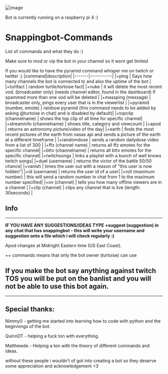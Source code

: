 ![image](https://static-cdn.jtvnw.net/emoticons/v1/304645329/3.0)

Bot is currently running on a raspberry pi 4  :)

# Snappingbot-Commands
List of commands and what they do :) 

Make sure to mod or vip the bot in your channel so it wont get limited

If you would like to have the pyramid command whisper me on twitch or twitter :) 
|command|description|
|-------|-----------|
|+ping | Says how many channels the bot is connected to and also the uptime of the bot |
|+turtfact | random turtle/tortoise fact|
|+nuke | it will delete the most recent vod. (broadcaster only) (needs channel editor, found in the dashboard) If spammed more than one vod will be deleted |
|+massping (message) | broadcaster only, pings every user that is in the viewerlist |
|+pyramid (number, emote) | rainbow pyramid (this command needs to be added by asking @turtoise in chat) and is disabled by default)|
|+topclip (channelname) | shows the top clip of all time for specific channel|
|+streaminfo (channelname) | shows title, category and viewcount |
|+apod | returns an astronomy picture/video of the day|
|+earth | finds the most recent pictures of the earth from nasas api and sends a picture of the earth at a different timeframe |
|+randomdose | sends a random dailydose video from a list of 300 |
|+ffz (channel name) | returns all ffz emotes for the specific channel|
|+bttv (channelname) | returns all bttv emotes for the specific channel|
|+twitchsongs | links a playlist with a bunch of well knows twitch songs|
|+duel (username) | returns the victor of the battle 50/50 chance|
|+vanish | times the user out with a reason of "this user is now hidden"|
|+id (username) | returns the user id of a user|
|+roll (maximum number) | this will send a random number in chat from 1 to the maximum number specified|
|+ov (channel) | tells you how many offline viewers are in a channel |
|+clip (channel) | clips any channel that is live (length: 30seconds) |

## Info
---
**IF YOU HAVE ANY SUGGESTIONS/IDEAS TYPE +suggest (suggestion) in any chat that has snappingbot - this will write  your username and suggestion onto a file which i will check regularly :)**

Apod changes at Midnight Eastern time (US East Coast). 

++ commands means that only the bot owner (turtoise) can use

## If you make the bot say anything against twitch TOS you will be put on the banlist and you will not be able to use this bot again. 
---

## Special  thanks:

Nimmy0 - getting me started into learning how to code with python and the beginnings of the bot.

QuinnDT - helping a fuck ton with everything.

Matthewde - Helping a ton with the theory of different commands and ideas.

without these people i wouldn't of got into creating a bot so they deserve some appreciation and acknowledgement <3
